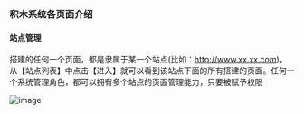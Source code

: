### 积木系统各页面介绍

#### 站点管理

搭建的任何一个页面，都是隶属于某一个站点(比如：http://www.xx.xx.com)，从【站点列表】中点击【进入】就可以看到该站点下面的所有搭建的页面。任何一个系统管理角色，都可以拥有多个站点的页面管理能力，只要被赋予权限

![image](https://github.com/ljcheibao/bms-web/blob/master/docs/images/website.png)

